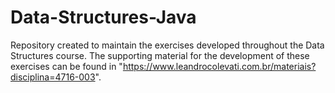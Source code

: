 # Data-Structures-Java
Repository created to maintain the exercises developed throughout the Data Structures course. The supporting material for the development of these exercises can be found in "https://www.leandrocolevati.com.br/materiais?disciplina=4716-003".
